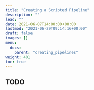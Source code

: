 ```yaml
---
title: "Creating a Scripted Pipeline"
description: ""
lead: ""
date: 2021-06-07T14:00:00+00:00
lastmod: "2021-06-29T09:14:16+00:00"
draft: false
images: []
menu:
  docs:
    parent: "creating_pipelines"
weight: 401
toc: true
---
```




## TODO
